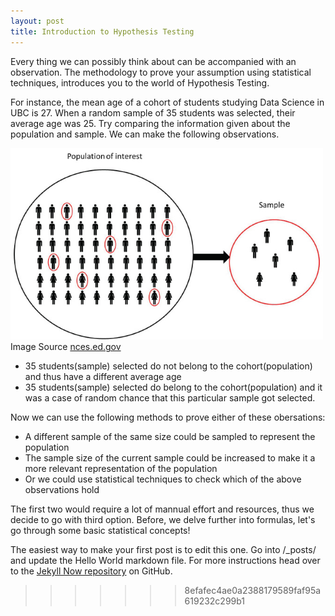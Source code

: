 ```yaml
---
layout: post
title: Introduction to Hypothesis Testing
---
```



Every thing we can possibly think about can be accompanied with an observation. The methodology to prove your assumption using statistical techniques, introduces you to the world of Hypothesis Testing. 

For instance, the mean age of a cohort of students studying Data Science in UBC is 27. When a random sample of 35 students was selected, their average age was 25. Try comparing the information given about the population and sample. We can make the following observations.

<img src="imgs/sampling.jpg" width="500"/>
<br>
Image Source <a href="https://nces.ed.gov/blogs/nces/post/statistical-concepts-in-brief-how-and-why-does-nces-use-sample-surveys">nces.ed.gov</a>


* 35 students(sample) selected do not belong to the cohort(population) and thus have a different average age
* 35 students(sample) selected do belong to the cohort(population) and it was a case of random chance that this particular sample got selected.

Now we can use the following methods to prove either of these obersations:

* A different sample of the same size could be sampled to represent the population
* The sample size of the current sample could be increased to make it a more relevant representation of the population
* Or we could use statistical techniques to check which of the above observations hold

The first two would require a lot of mannual effort and resources, thus we decide to go with third option. Before, we delve further into formulas, let's go through some basic statistical concepts!


The easiest way to make your first post is to edit this one. Go into /_posts/ and update the Hello World markdown file. For more instructions head over to the [Jekyll Now repository](https://github.com/barryclark/jekyll-now) on GitHub.
>>>>>>> 8efafec4ae0a2388179589faf95a619232c299b1

